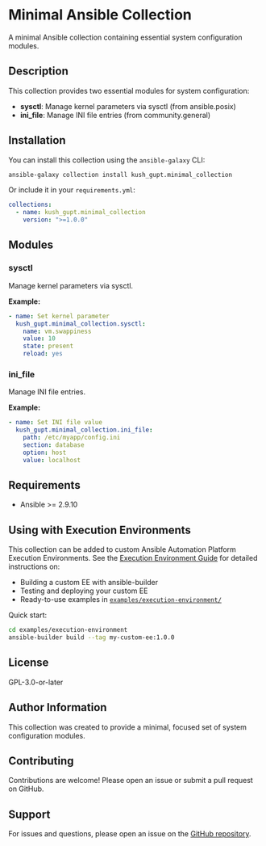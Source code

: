 # Minimal Ansible Collection

A minimal Ansible collection containing essential system configuration modules.

## Description

This collection provides two essential modules for system configuration:

- **sysctl**: Manage kernel parameters via sysctl (from ansible.posix)
- **ini_file**: Manage INI file entries (from community.general)

## Installation

You can install this collection using the `ansible-galaxy` CLI:

```bash
ansible-galaxy collection install kush_gupt.minimal_collection
```

Or include it in your `requirements.yml`:

```yaml
collections:
  - name: kush_gupt.minimal_collection
    version: ">=1.0.0"
```

## Modules

### sysctl

Manage kernel parameters via sysctl.

**Example:**

```yaml
- name: Set kernel parameter
  kush_gupt.minimal_collection.sysctl:
    name: vm.swappiness
    value: 10
    state: present
    reload: yes
```

### ini_file

Manage INI file entries.

**Example:**

```yaml
- name: Set INI file value
  kush_gupt.minimal_collection.ini_file:
    path: /etc/myapp/config.ini
    section: database
    option: host
    value: localhost
```

## Requirements

- Ansible >= 2.9.10

## Using with Execution Environments

This collection can be added to custom Ansible Automation Platform Execution Environments. See the [Execution Environment Guide](EXECUTION_ENVIRONMENT.md) for detailed instructions on:

- Building a custom EE with ansible-builder
- Testing and deploying your custom EE
- Ready-to-use examples in [`examples/execution-environment/`](examples/execution-environment/)

Quick start:
```bash
cd examples/execution-environment
ansible-builder build --tag my-custom-ee:1.0.0
```

## License

GPL-3.0-or-later

## Author Information

This collection was created to provide a minimal, focused set of system configuration modules.

## Contributing

Contributions are welcome! Please open an issue or submit a pull request on GitHub.

## Support

For issues and questions, please open an issue on the [GitHub repository](https://github.com/kush-gupt/minimal-collection/issues).

